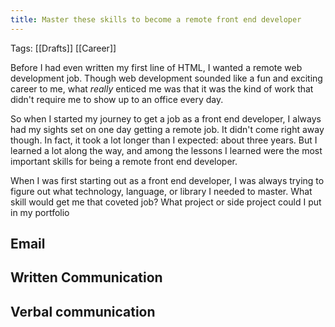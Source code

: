 ```yaml
---
title: Master these skills to become a remote front end developer
---
```


Tags: [[Drafts]] [[Career]]

Before I had even written my first line of HTML, I wanted a remote web development job. Though web development sounded like a fun and exciting career to me, what *really* enticed me was that it was the kind of work that didn't require me to show up to an office every day.

So when I started my journey to get a job as a front end developer, I always had my sights set on one day getting a remote job. It didn't come right away though. In fact, it took a lot longer than I expected: about three years. But I learned a lot along the way, and among the lessons I learned were the most important skills for being a remote front end developer.

When I was first starting out as a front end developer, I was always trying to figure out what technology, language, or library I needed to master. What skill would get me that coveted job? What project or side project could I put in my portfolio

## Email

## Written Communication

## Verbal communication